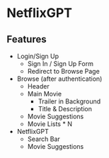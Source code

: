 # NetflixGPT

## Features

- Login/Sign Up
  - Sign In / Sign Up Form
  - Redirect to Browse Page
- Browse (after authentication)
  - Header
  - Main Movie
    - Trailer in Background
    - Title & Description
  - Movie Suggestions
  - Movie Lists * N
- NetflixGPT
  - Search Bar
  - Movie Suggestions

                          

